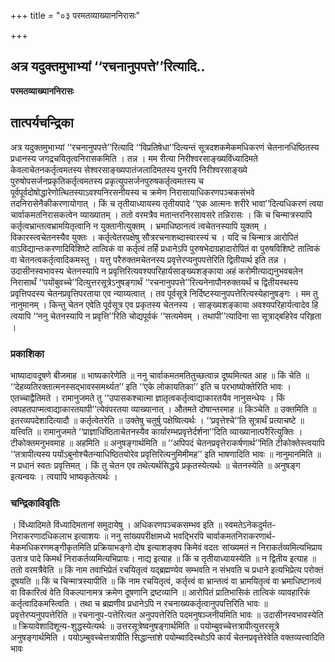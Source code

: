+++
title = "०३ परमतव्याख्याननिरासः"

+++


## अत्र यदुक्तमुभाभ्यां ‘‘रचनानुपपत्ते’’रित्यादि..

**परमतव्याख्याननिरासः**

## **तात्पर्यचन्द्रिका**

अत्र यदुक्तमुभाभ्यां ‘‘रचनानुपपत्ते’’रित्यादि ‘‘विप्रतिषेधा’’दित्यन्तं सूत्रदशकमेकमधिकरणं चेतनानधिष्ठितस्य प्रधानस्य जगद्रचयितृत्वनिरासकमिति । तन्न । मम रीत्या निरीश्वरसाङ्ख्यविंध्यादिमते केवलाचेतनकर्तृत्वमतस्य सेश्वरसाङ्ख्यपातंजलादिमतस्य पुनरपि निरीश्वरसाङ्ख्ये पुरुषोपसर्जनप्रकृतिकर्तृत्वमतस्य प्रकृत्युपसर्जनपुरुषकर्तृत्वमतस्य च पूर्वपूर्वदोषोद्धारेणोत्थितस्याऽवश्यनिरसनीयस्य च क्रमेण निरासायाधिकरणपञ्चकसंभवे तदनिरासेनैकीकरणायोगात् । किं च तृतीयाध्यायस्य तृतीयपादे ‘‘एक आत्मनः शरीरे भावा’’दित्यधिकरणं त्वया चार्वाकमतनिरासकत्वेन व्याख्यातम् । ततो वरमत्रैव मतान्तरनिरसावसरे तन्निरासः । किं च चिन्मात्रस्यापि कर्तृत्वभ्रान्तत्वभ्रामयितृत्वानि न युक्तानीत्युक्तम् । भ्रमाधिष्ठानत्वं त्वचेतनस्यापि युक्तम् । विकारस्त्वचेतनस्यैव युक्तः । कर्तृत्वेतरपक्षेषु सौत्ररचनाशब्दास्वारस्यं च । यदि च चिन्मात्र आरोपितं वाऽविद्यान्तःकरणादिविशिष्टे तात्विकं वा कर्तृत्वं तर्हि प्रधानेऽपि पुरुषभेदाग्रहादारोपितं वा पुरुषविशिष्टे तात्विकं वा चेतनत्वकर्तृत्वादिकमस्तु । यत्तु परैरुक्तमचेतनस्य प्रवृत्तेरप्यनुपपत्तेरिति द्वितीयार्थ इति तन्न । उदासीनस्वभावस्य चेतनस्यापि न प्रवृत्तिरित्यवश्यपरिहार्यसाङ्ख्यशङ्काया अहं करोमीत्याद्यनुभवबलेन निरासार्थं ‘‘पयोंबुवच्चे’’दित्युत्तरसूत्रेऽनुषङ्गार्थं ‘‘रचनानुपपत्ते’’रित्यनेनापौनरुक्तयर्थं च द्वितीयस्थस्य प्रवृत्तिपदस्य चेतनप्रवृत्तिपरताया एव न्याय्यत्वात् । तव पूर्वसूत्रे निर्दिष्टस्यानुपपत्तेरित्यस्येहानुषङ्गः । मम तु नानुमानम् । किन्तु चेतन एवेति पूर्वसूत्र एव प्रकृतस्य चेतनस्य । साङ्ख्यशङ्काया अवश्यपरिहार्यत्वादेव हि त्वयापि ‘‘ननु चेतनस्यापि न प्रवृत्ति’’रिति चोद्यपूर्वकं ‘‘सत्यमेवम् । तथापी’’त्यादिना सा सूत्राद्बहिरेव परिहृता ।

### **प्रकाशिका**

भाष्यादावदूषणे बीजमाह ॥ भाष्यकारेणेति ॥ ननु चार्वाकमतमतितुच्छत्वान्न दूष्यमित्यत आह ॥ किं चेति ॥ ‘‘देहव्यतिरक्तात्मनस्सद्भावस्समर्थ्यत’’ इति ‘‘एके लोकायतिका’’ इति च परभाष्योक्तेरिति भावः । एतच्चाद्वैतिमते । रामानुजमते तु ‘‘उपासकश्चात्मा ज्ञातृत्वकर्तृत्वाद्याकारतयैव नानुसन्धेयः । किं त्वपहतपाप्मत्वाद्याकारतयापी’’त्येवंपरतया व्याख्यानात् । औतमते दोषान्तरमाह ॥ किञ्चेति ॥ उक्तमिति ॥ इतरव्यपदेशादित्यादौ ॥ कर्तृत्वेतरेति ॥ उक्तेषु चतुर्षु पक्षेष्वित्यर्थः । ‘‘प्रवृत्तेश्चे’’ति सूत्रार्थं प्रत्याचष्टे ॥ यत्त्विति ॥ रामानुजमते ‘‘प्राज्ञाधिष्ठिताचेतनस्यैव कार्यारम्भप्रवृत्तेर्दर्शना’’दिति व्याख्यानात्परैरित्युक्तिः । टीकोक्तमनुभवमाह ॥ अहमिति ॥ अनुषङ्गार्थमिति ॥ ‘‘अपिपदं चेतनप्रवृत्तेराकर्षणार्थ’’मिति टीकोक्तेस्त्वयापि ‘‘तत्रापीत्यस्य पयोंऽबुनोश्चैतन्याधिष्ठितयोरेव प्रवृत्तिरित्यनुमिमीमह’’ इति भाषणादिति भावः ॥ नानुमानमिति ॥ न प्रधानं स्वतः प्रवृत्तिमत् । किं तु चेतन एव तथेत्यर्थसिद्धये प्रकृतस्येत्यर्थः ॥ चेतनस्येति ॥ अनुषङ्ग इत्यन्वयः । त्वयापि भाष्यकृतेत्यर्थः ।

### **चन्द्रिकाविवृतिः**

। विंध्यादिमते विंध्यादिमतानां समुदायेषु । अधिकरणपञ्चकसम्भव इति ॥ स्वमतेऽनेकदुर्मत-निराकरणादधिकलाभ इत्याशयः ॥ ननु सांख्यपरीक्षामध्ये भवद्भिरपि चार्वाकमतनिराकरणार्थ-मेकमधिकरणमङ्गीकृतमिति प्रक्रियाभङ्गो दोष इत्याशङ्क्य किमेवं वदतः सांख्यमतं न निराकर्तव्यमित्यभिप्राय उतात्र पादे किमर्थं निराकर्तव्यमित्यभिप्रायः। नाद्य इत्याह ॥ किं च तृतीयाध्यायस्येति ॥ न द्वितीय इत्याह ॥ ततो वरमत्रैवेति ॥ किं नाम तवाभिप्रेतं रचयितृत्वं यद्ब्रह्मण्येव सम्भवति न संभवति च प्रधाने इत्यभिप्रेत्य परोक्तं दूषयति ॥ किं च चिन्मात्रस्यापीति ॥ किं नाम रचयितृत्वं, कर्तृत्त्वं वा भ्रान्तत्वं वा भ्रामयितृत्वं वा भ्रमाधिष्टानत्वं वा विकारित्वं वेति विकल्पानामत्र क्रमेण दूषणानि द्रष्टव्यानि ॥ आरोपितं प्रातिभासिकं तात्विकं व्यावहारिकं कर्तृत्वादिकमस्त्विति । तथा च ब्रह्मणीव प्रधानेऽपि न रचनाख्यकर्तृत्वानुपपत्तिरिति भावः ॥ प्रवृत्तेरप्यनुपपत्तेरिति ॥ रचनानुप-पत्तेरित्यत अनुपपत्तेरिति पदमनुषञ्जनीयमिति भावः ॥ उदासीनस्वभावस्येति ॥ क्रियावेशादिशून्य-शुद्धस्येत्यर्थः ॥ उत्तरसूत्रेष्वनुषङ्गार्थमिति ॥ पयोम्बुवच्चेत्तत्रापीत्युत्तरसूत्रे अनुषङ्गार्थमिति । पयोऽम्बुवच्चेत्तत्रापीति सिद्धान्तांशे पयोम्ब्वादिस्थोऽपि कार्यं चेतनप्रवृत्तेरेवेति वक्तव्यत्त्वादिति भावः

